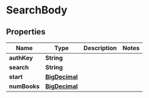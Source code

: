 # SearchBody

## Properties
Name | Type | Description | Notes
------------ | ------------- | ------------- | -------------
**authKey** | **String** |  | 
**search** | **String** |  | 
**start** | [**BigDecimal**](BigDecimal.md) |  | 
**numBooks** | [**BigDecimal**](BigDecimal.md) |  | 
